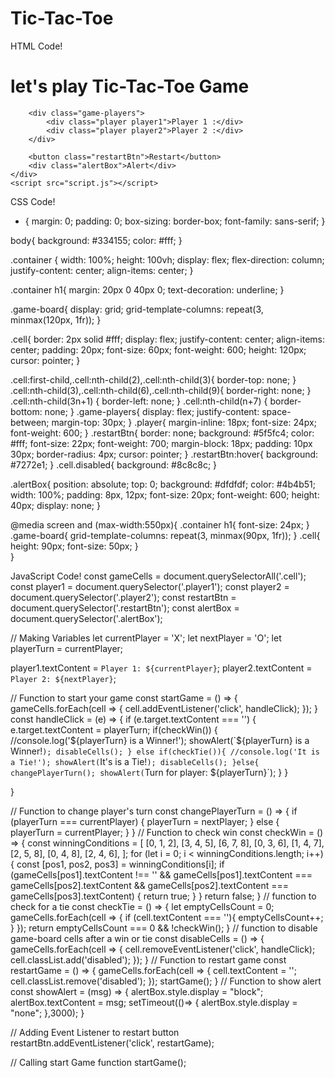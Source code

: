 # Tic-Tac-Toe
HTML Code!
<!DOCTYPE html>
<html lang="en">

<head>
    <meta charset="UTF-8">
    <meta name="viewport" content="width=device-width, initial-scale=1.0">
    <link rel="stylesheet" href="style.css">
    <title>Tic Tac Toe Game</title>
</head>

<body>
    <div class="container">
        <h1>let's play Tic-Tac-Toe Game</h1>
        <div class="game-board">
            <div class="cell"></div>
            <div class="cell"></div>
            <div class="cell"></div>
            <div class="cell"></div>
            <div class="cell"></div>
            <div class="cell"></div>
            <div class="cell"></div>
            <div class="cell"></div>
            <div class="cell"></div>
        </div>

        <div class="game-players">
            <div class="player player1">Player 1 :</div>
            <div class="player player2">Player 2 :</div>
        </div>

        <button class="restartBtn">Restart</button>
        <div class="alertBox">Alert</div>
    </div>
    <script src="script.js"></script>
</body>

</html>

CSS Code!
* {
    margin: 0;
    padding: 0;
    box-sizing: border-box;
    font-family: sans-serif;
}

body{
    background: #334155;
    color: #fff;
}

.container {
    width: 100%;
    height: 100vh;
    display: flex;
    flex-direction: column;
    justify-content: center;
    align-items: center;
}

.container h1{
    margin: 20px 0 40px 0;
    text-decoration: underline;
}

.game-board{
    display: grid;
    grid-template-columns: repeat(3, minmax(120px, 1fr));
}

.cell{
    border: 2px solid #fff;
    display: flex;
    justify-content: center;
    align-items: center;
    padding: 20px;
    font-size: 60px;
    font-weight: 600;
    height: 120px;
    cursor: pointer;
}

.cell:first-child,.cell:nth-child(2),.cell:nth-child(3){
    border-top: none;
}
.cell:nth-child(3),.cell:nth-child(6),.cell:nth-child(9){
    border-right: none;
}
.cell:nth-child(3n+1) {
    border-left: none;
}
.cell:nth-child(n+7) {
    border-bottom: none;
}
.game-players{
    display: flex;
    justify-content: space-between;
    margin-top: 30px;
}
.player{
    margin-inline: 18px;
    font-size: 24px;
    font-weight: 600;
}
.restartBtn{
    border: none;
    background: #5f5fc4;
    color: #fff;
    font-size: 22px;
    font-weight: 700;
    margin-block: 18px;
    padding: 10px 30px;
    border-radius: 4px;
    cursor: pointer;
}
.restartBtn:hover{
    background: #7272e1;
}
.cell.disabled{
    background: #8c8c8c;
}

.alertBox{
    position: absolute;
    top: 0;
    background: #dfdfdf;
    color: #4b4b51;
    width: 100%;
    padding: 8px, 12px;
    font-size: 20px;
    font-weight: 600;
    height: 40px;
    display: none;
}

@media screen and (max-width:550px){
    .container h1{
        font-size: 24px;
    }
    .game-board{
        grid-template-columns: repeat(3, minmax(90px, 1fr));
    }
    .cell{
        height: 90px;
        font-size: 50px;
    }    
}

JavaScript Code!
const gameCells = document.querySelectorAll('.cell');
const player1 = document.querySelector('.player1');
const player2 = document.querySelector('.player2');
const restartBtn = document.querySelector('.restartBtn');
const alertBox = document.querySelector('.alertBox');

// Making Variables
let currentPlayer = 'X';
let nextPlayer = 'O';
let playerTurn = currentPlayer;

player1.textContent = `Player 1: ${currentPlayer}`;
player2.textContent = `Player 2: ${nextPlayer}`;

// Function to start your game
const startGame = () => {
    gameCells.forEach(cell => {
        cell.addEventListener('click', handleClick);
    });
}
const handleClick = (e) => {
    if (e.target.textContent === '') {
        e.target.textContent = playerTurn;
        if(checkWin()) {
            //console.log('${playerTurn} is a Winner!');
            showAlert(`${playerTurn} is a Winner!`);
            disableCells();
        }
        else if(checkTie()){
            //console.log('It is a Tie!');
            showAlert(`It's is a Tie!`);
            disableCells();
        }else{
            changePlayerTurn();
            showAlert(`Turn for player: ${playerTurn}`);
        }
    }

}

// Function to change player's turn
const changePlayerTurn = () => {
    if (playerTurn === currentPlayer) {
        playerTurn = nextPlayer;
    }
    else {
        playerTurn = currentPlayer;
    }
}
// Function to check win
const checkWin = () => {
    const winningConditions =
        [
            [0, 1, 2],
            [3, 4, 5],
            [6, 7, 8],
            [0, 3, 6],
            [1, 4, 7],
            [2, 5, 8],
            [0, 4, 8],
            [2, 4, 6],
        ];
    for (let i = 0; i < winningConditions.length; i++) {
        const [pos1, pos2, pos3] = winningConditions[i];
        if (gameCells[pos1].textContent !== '' &&
            gameCells[pos1].textContent === gameCells[pos2].textContent &&
            gameCells[pos2].textContent === gameCells[pos3].textContent) {
            return true;
        }
    }
    return false;
}
// function to check for a tie
const checkTie = () => {
    let emptyCellsCount = 0;
    gameCells.forEach(cell => {
        if (cell.textContent === ''){
            emptyCellsCount++;
        }
    });
    return emptyCellsCount === 0 && !checkWin();
}
// function to disable game-board cells after a win or tie
const disableCells = () => {
    gameCells.forEach(cell => {
        cell.removeEventListener('click', handleClick);
        cell.classList.add('disabled');
    });
}
// Function to restart game
const restartGame = () => {
    gameCells.forEach(cell => {
        cell.textContent = '';
        cell.classList.remove('disabled');
    });
    startGame();
}
// Function to show alert
const showAlert = (msg) => {
    alertBox.style.display = "block";
    alertBox.textContent = msg;
    setTimeout(()=> {
        alertBox.style.display = "none";
    },3000);
}

// Adding Event Listener to restart button
restartBtn.addEventListener('click', restartGame);

// Calling start Game function
startGame();
